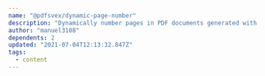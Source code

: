 ```yaml
---
name: "@pdfsvex/dynamic-page-number"
description: "Dynamically number pages in PDF documents generated with pdfsvex."
author: "manuel3108"
dependents: 2
updated: "2021-07-04T12:13:32.847Z"
tags: 
  - content
---
```


